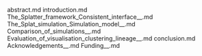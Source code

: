 abstract.md
introduction.md
The_Splatter_framework_Consistent_interface__.md
The_Splat_simulation_Simulation_model__.md
Comparison_of_simulations__.md
Evaluation_of_visualisation_clustering_lineage__.md
conclusion.md
Acknowledgements__.md
Funding__.md
